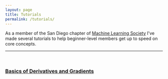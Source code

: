 ```yaml
---
layout: page
title: Tutorials
permalink: /tutorials/
---
```


As a member of the San Diego chapter of [Machine Learning Society](http://www.mlsociety.com) I've made several tutorials to help beginner-level members get up to speed on core concepts.

---
<br>
<h3><a href="http://jcclose1.github.io/tutorial/2017/09/21/basics-of-derivatives-and-gradients.html">Basics of Derivatives and Gradients</a></h3>

